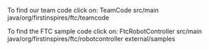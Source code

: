 To find our team code click on:
	TeamCode
	src/main
	java/org/firstinspires/ftc/teamcode

To find the FTC sample code click on:
	FtcRobotController
	src/main
	java/org/firstinspires/ftc/robotcontroller
	external/samples
